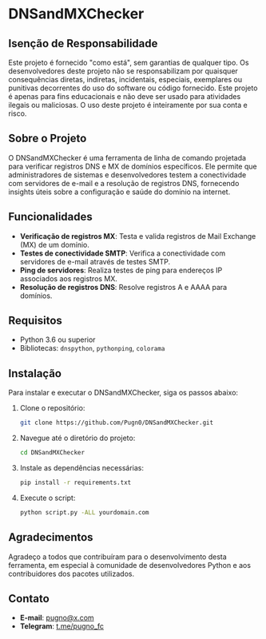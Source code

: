 # DNSandMXChecker
## Isenção de Responsabilidade

Este projeto é fornecido "como está", sem garantias de qualquer tipo. Os desenvolvedores deste projeto não se responsabilizam por quaisquer consequências diretas, indiretas, incidentais, especiais, exemplares ou punitivas decorrentes do uso do software ou código fornecido. Este projeto é apenas para fins educacionais e não deve ser usado para atividades ilegais ou maliciosas. O uso deste projeto é inteiramente por sua conta e risco.

## Sobre o Projeto
O DNSandMXChecker é uma ferramenta de linha de comando projetada para verificar registros DNS e MX de domínios específicos. Ele permite que administradores de sistemas e desenvolvedores testem a conectividade com servidores de e-mail e a resolução de registros DNS, fornecendo insights úteis sobre a configuração e saúde do domínio na internet.

## Funcionalidades
- **Verificação de registros MX**: Testa e valida registros de Mail Exchange (MX) de um domínio.
- **Testes de conectividade SMTP**: Verifica a conectividade com servidores de e-mail através de testes SMTP.
- **Ping de servidores**: Realiza testes de ping para endereços IP associados aos registros MX.
- **Resolução de registros DNS**: Resolve registros A e AAAA para domínios.

## Requisitos
- Python 3.6 ou superior
- Bibliotecas: `dnspython`, `pythonping`, `colorama`

## Instalação

Para instalar e executar o DNSandMXChecker, siga os passos abaixo:

1. Clone o repositório:
   ```bash
   git clone https://github.com/Pugn0/DNSandMXChecker.git
   
2. Navegue até o diretório do projeto:
   ```bash
   cd DNSandMXChecker

3. Instale as dependências necessárias:
   ```bash
   pip install -r requirements.txt

4. Execute o script:
   ```bash
   python script.py -ALL yourdomain.com
   
## Agradecimentos
Agradeço a todos que contribuíram para o desenvolvimento desta ferramenta, em especial à comunidade de desenvolvedores Python e aos contribuidores dos pacotes utilizados.

## Contato
- **E-mail**: pugno@x.com
- **Telegram**: [t.me/pugno_fc](https://t.me/pugno_fc)

